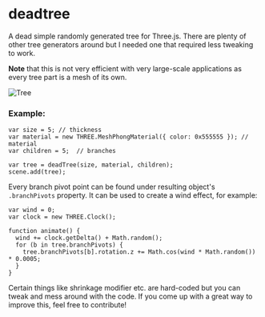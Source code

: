 # deadtree
A dead simple randomly generated tree for Three.js. There are plenty of other tree generators around but I needed one that required less tweaking to work. 

**Note** that this is not very efficient with very large-scale applications as every tree part is a mesh of its own.

![Tree](https://dl.dropboxusercontent.com/u/21942940/git/deadtree/sample.jpg)

### Example:
```
var size = 5; // thickness
var material = new THREE.MeshPhongMaterial({ color: 0x555555 }); // material
var children = 5;  // branches

var tree = deadTree(size, material, children);
scene.add(tree);
```

Every branch pivot point can be found under resulting object's ```.branchPivots``` property. It can be used to create a wind effect, for example:
```
var wind = 0;
var clock = new THREE.Clock();

function animate() {
  wind += clock.getDelta() + Math.random();
  for (b in tree.branchPivots) {
    tree.branchPivots[b].rotation.z += Math.cos(wind * Math.random()) * 0.0005;
  }
}
```

Certain things like shrinkage modifier etc. are hard-coded but you can tweak and mess around with the code. If you come up with a great way to improve this, feel free to contribute!

